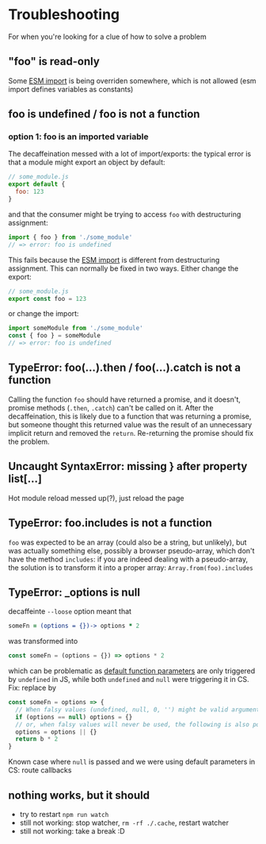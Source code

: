 # Troubleshooting
For when you're looking for a clue of how to solve a problem

## "foo" is read-only
Some [ESM import](https://developer.mozilla.org/fr/docs/Web/JavaScript/Reference/Instructions/import) is being overriden somewhere, which is not allowed (esm import defines variables as constants)

## foo is undefined / foo is not a function
### option 1: foo is an imported variable
The decaffeination messed with a lot of import/exports: the typical error is that a module might export an object by default:
```js
// some_module.js
export default {
  foo: 123
}
```
and that the consumer might be trying to access `foo` with destructuring assignment:
```js
import { foo } from './some_module'
// => error: foo is undefined
```
This fails because the [ESM import](https://developer.mozilla.org/fr/docs/Web/JavaScript/Reference/Instructions/import) is different from destructuring assignment.
This can normally be fixed in two ways. Either change the export:
```js
// some_module.js
export const foo = 123
```
or change the import:
```js
import someModule from './some_module'
const { foo } = someModule
// => error: foo is undefined
```

## TypeError: foo(...).then / foo(...).catch is not a function
Calling the function `foo` should have returned a promise, and it doesn't, promise methods (`.then`, `.catch`) can't be called on it.
After the decaffeination, this is likely due to a function that was returning a promise, but someone thought this returned value was the result of an unnecessary implicit return and removed the `return`. Re-returning the promise should fix the problem.

## Uncaught SyntaxError: missing } after property list[...]
Hot module reload messed up(?), just reload the page

## TypeError: foo.includes is not a function
`foo` was expected to be an array (could also be a string, but unlikely), but was actually something else, possibly a browser pseudo-array, which don't have the method `includes`: if you are indeed dealing with a pseudo-array, the solution is to transform it into a proper array: `Array.from(foo).includes`

## TypeError: _options is null
decaffeinte `--loose` option meant that
```coffee
someFn = (options = {})-> options * 2
```
was transformed into
```js
const someFn = (options = {}) => options * 2
```
which can be problematic as [default function parameters](https://developer.mozilla.org/en-US/docs/Web/JavaScript/Reference/Functions/Default_parameters) are only triggered by `undefined` in JS, while both `undefined` and `null` were triggering it in CS.
Fix: replace by
```js
const someFn = options => {
  // When falsy values (undefined, null, 0, '') might be valid arguments
  if (options == null) options = {}
  // or, when falsy values will never be used, the following is also possible
  options = options || {}
  return b * 2
}
```
Known case where `null` is passed and we were using default parameters in CS: route callbacks

## nothing works, but it should
- try to restart `npm run watch`
- still not working: stop watcher, `rm -rf ./.cache`, restart watcher
- still not working: take a break :D

